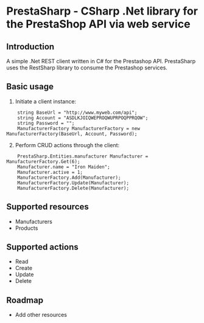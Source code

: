 PrestaSharp - CSharp .Net library for the PrestaShop API via web service
====================================================


Introduction
------------
A simple .Net REST client written in C# for the Prestashop API.
PrestaSharp uses the RestSharp library to consume the Prestashop services.


Basic usage
-----------

1) Initiate a client instance:

```
	string BaseUrl = "http://www.myweb.com/api";
	string Account = "ASDLKJOIQWEPROQWUPRPOQPPRQOW";
	string Password = "";
	ManufacturerFactory ManufacturerFactory = new ManufacturerFactory(BaseUrl, Account, Password);
```

2) Perform CRUD actions through the client:

```
	PrestaSharp.Entities.manufacturer Manufacturer = ManufacturerFactory.Get(6);
	Manufacturer.name = "Iron Maiden";
	Manufacturer.active = 1;        
	ManufacturerFactory.Add(Manufacturer);
	ManufacturerFactory.Update(Manufacturer);
	ManufacturerFactory.Delete(Manufacturer);
```


Supported resources
-------------------

- Manufacturers
- Products


Supported actions
-----------------

- Read
- Create
- Update
- Delete


Roadmap
-------

- Add other resources

